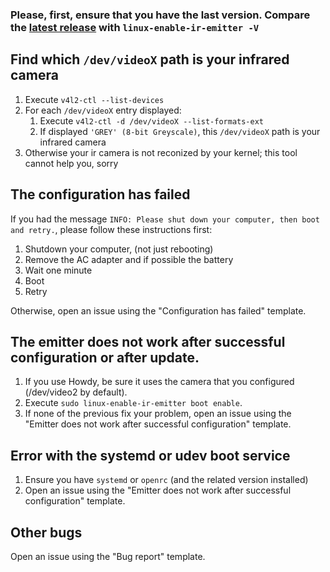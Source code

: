 ### Please, first, ensure that you have the last version. Compare the [latest release](https://github.com/EmixamPP/linux-enable-ir-emitter/releases/latest) with `linux-enable-ir-emitter -V`

## Find which `/dev/videoX` path is your infrared camera
1. Execute `v4l2-ctl --list-devices`
2. For each `/dev/videoX` entry displayed:
   1. Execute  `v4l2-ctl -d /dev/videoX --list-formats-ext`
   2. If displayed `'GREY' (8-bit Greyscale)`, this `/dev/videoX` path is your infrared camera
3. Otherwise your ir camera is not reconized by your kernel; this tool cannot help you, sorry

## The configuration has failed 
If you had the message `INFO: Please shut down your computer, then boot and retry.`, please follow these instructions first:
1. Shutdown your computer, (not just rebooting)
2. Remove the AC adapter and if possible the battery
3. Wait one minute
4. Boot
5. Retry

Otherwise, open an issue using the "Configuration has failed" template.

## The emitter does not work after successful configuration or after update.
1. If you use Howdy, be sure it uses the camera that you configured (/dev/video2 by default).
2. Execute `sudo linux-enable-ir-emitter boot enable`.
3. If none of the previous fix your problem, open an issue using the "Emitter does not work after successful configuration" template.

## Error with the systemd or udev boot service
1. Ensure you have `systemd` or `openrc` (and the related version installed)
2. Open an issue using the "Emitter does not work after successful configuration" template.

## Other bugs
Open an issue using the "Bug report" template.
